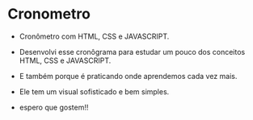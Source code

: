 # Cronometro
- Cronômetro com HTML, CSS e JAVASCRIPT.
  
- Desenvolvi esse cronôgrama para estudar um pouco dos conceitos HTML, CSS e JAVASCRIPT. 

- E também porque é praticando onde aprendemos cada vez mais.

- Ele tem um visual sofisticado e bem simples.

- espero que gostem!!

